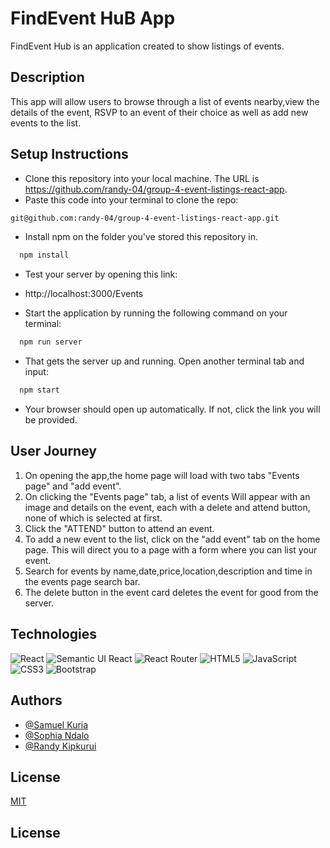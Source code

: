 
# FindEvent HuB App
FindEvent Hub is an application created to show listings of events.

## Description
This app will allow users to browse through a list of events nearby,view the details of the event, RSVP to an event of their choice as well as add new events to the list.

## Setup Instructions
- Clone this repository into your local machine. The URL is https://github.com/randy-04/group-4-event-listings-react-app.
- Paste this code into your terminal to clone the repo:
```bash
git@github.com:randy-04/group-4-event-listings-react-app.git
```
- Install npm on the folder you've stored this repository in.
```bash
  npm install 
```
- Test your server by opening this link:
- http://localhost:3000/Events

- Start the application by running the following command on your terminal:
```bash
  npm run server 
```
- That gets the server up and running. Open another terminal tab and input:
```bash
  npm start 
```
- Your browser should open up automatically. If not, click the link you will be provided.


## User Journey
1. On opening the app,the home page will load with two tabs "Events page" and "add event". 
2. On clicking the "Events page" tab, a list of events Will appear with an image and details on the event, each with a delete and attend button, none of which is selected at first.
2. Click the "ATTEND" button to attend an event.
3. To add a new event to the list, click on the "add event" tab on the home page. This will direct you to a page with a form where you can list your event.
4. Search for events by name,date,price,location,description and time in the events page search bar.
5. The delete button in the event card deletes the event for good from the server.



## Technologies
![React](https://img.shields.io/badge/react-%2320232a.svg?style=for-the-badge&logo=react&logoColor=%2361DAFB)
![Semantic UI React](https://img.shields.io/badge/Semantic%20UI%20React-%2335BDB2.svg?style=for-the-badge&logo=SemanticUIReact&logoColor=white)
![React Router](https://img.shields.io/badge/React_Router-CA4245?style=for-the-badge&logo=react-router&logoColor=white)
![HTML5](https://img.shields.io/badge/html5-%23E34F26.svg?style=for-the-badge&logo=html5&logoColor=white)
![JavaScript](https://img.shields.io/badge/javascript-%23323330.svg?style=for-the-badge&logo=javascript&logoColor=%23F7DF1E)
![CSS3](https://img.shields.io/badge/css3-%231572B6.svg?style=for-the-badge&logo=css3&logoColor=white)
![Bootstrap](https://img.shields.io/badge/bootstrap-%23563D7C.svg?style=for-the-badge&logo=bootstrap&logoColor=white)

## Authors
- [@Samuel Kuria](https://github.com/samuelkuria01)
- [@Sophia Ndalo](https://github.com/sophie-ndalo)
- [@Randy Kipkurui](https://github.com/randy-04)



## License

[MIT](https://github.com/randy-04/group-4-event-listings-react-app/blob/main/LICENSE.md)

## License

